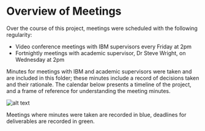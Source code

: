 Overview of Meetings
====================

Over the course of this project, meetings were scheduled with the following regularity:

* Video conference meetings with IBM supervisors every Friday at 2pm
* Fortnightly meetings with academic supervisor, Dr Steve Wright, on Wednesday at 2pm

Minutes for meetings with IBM and academic supervisors were taken and are included in this folder; these minutes include a record of decisions taken and their rationale. The calendar below presents a timeline of the project, and a frame of reference for understanding the meeting minutes.

![alt text](https://github.com/patrickjohncyh/ibm-waldo/blob/master/5.%20Administrative/Record%20of%20Meetings/minutes_cal.JPG "Calendar of meeting minutes")

Meetings where minutes were taken are recorded in blue, deadlines for deliverables are recorded in green.
